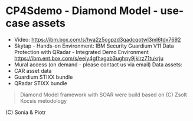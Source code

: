 # CP4Sdemo - Diamond Model - use-case assets
- Video: https://ibm.box.com/s/hva2z5cgpzd3qadcqotwl3ml6tdx7692
- Skytap - Hands-on Environment: IBM Security Guardium V11 Data Protection with QRadar - Integrated Demo Environment https://ibm.ent.box.com/s/eeiy4gfhxgab3ughpy9jklrz71tukrju
- Mural access (on demand - please contact us via email)
Data assets:
- CAR asset data
- Guardium STIXX bundle
- QRadar STIXX bundle

> Diamond Model framework with SOAR were build based on (C) Zsolt Kocsis metodology
 
 (C) Sonia & Piotr
